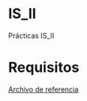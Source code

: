# IS_II
Prácticas IS_II


# Requisitos
[ Archivo de referencia ]( https://aulavirtual.uv.es/pluginfile.php/2629187/mod_resource/content/2/ProyectoPracticasISII.pdf )